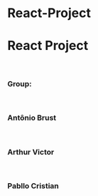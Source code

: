 # React-Project

<h1>React Project</h1>
<br />
<h3>Group:</h3><br />
<h3>Antônio Brust</h3><br />
<h3>Arthur Victor</h3><br />
<h3>Pabllo Cristian</h3><br />
